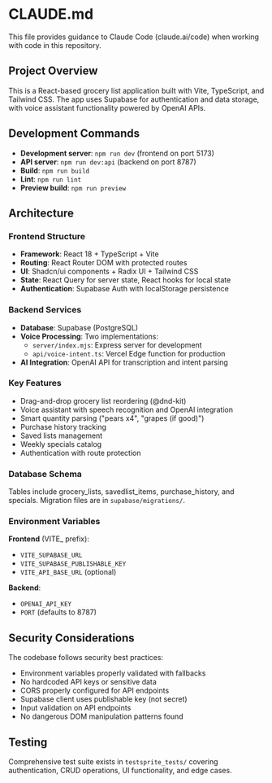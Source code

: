 # CLAUDE.md

This file provides guidance to Claude Code (claude.ai/code) when working with code in this repository.

## Project Overview

This is a React-based grocery list application built with Vite, TypeScript, and Tailwind CSS. The app uses Supabase for authentication and data storage, with voice assistant functionality powered by OpenAI APIs.

## Development Commands

- **Development server**: `npm run dev` (frontend on port 5173)
- **API server**: `npm run dev:api` (backend on port 8787)  
- **Build**: `npm run build`
- **Lint**: `npm run lint`
- **Preview build**: `npm run preview`

## Architecture

### Frontend Structure
- **Framework**: React 18 + TypeScript + Vite
- **Routing**: React Router DOM with protected routes
- **UI**: Shadcn/ui components + Radix UI + Tailwind CSS
- **State**: React Query for server state, React hooks for local state
- **Authentication**: Supabase Auth with localStorage persistence

### Backend Services
- **Database**: Supabase (PostgreSQL)
- **Voice Processing**: Two implementations:
  - `server/index.mjs`: Express server for development
  - `api/voice-intent.ts`: Vercel Edge function for production
- **AI Integration**: OpenAI API for transcription and intent parsing

### Key Features
- Drag-and-drop grocery list reordering (@dnd-kit)
- Voice assistant with speech recognition and OpenAI integration
- Smart quantity parsing ("pears x4", "grapes (if good)")
- Purchase history tracking
- Saved lists management
- Weekly specials catalog
- Authentication with route protection

### Database Schema
Tables include grocery_lists, savedlist_items, purchase_history, and specials. Migration files are in `supabase/migrations/`.

### Environment Variables
**Frontend** (VITE_ prefix):
- `VITE_SUPABASE_URL`
- `VITE_SUPABASE_PUBLISHABLE_KEY`
- `VITE_API_BASE_URL` (optional)

**Backend**:
- `OPENAI_API_KEY`
- `PORT` (defaults to 8787)

## Security Considerations

The codebase follows security best practices:
- Environment variables properly validated with fallbacks
- No hardcoded API keys or sensitive data
- CORS properly configured for API endpoints
- Supabase client uses publishable key (not secret)
- Input validation on API endpoints
- No dangerous DOM manipulation patterns found

## Testing

Comprehensive test suite exists in `testsprite_tests/` covering authentication, CRUD operations, UI functionality, and edge cases.